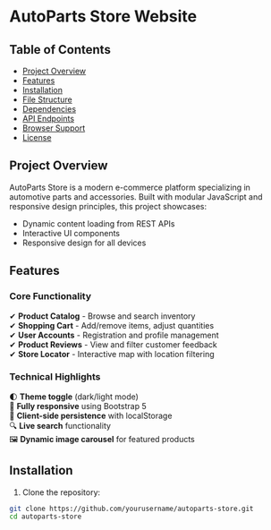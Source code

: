 # AutoParts Store Website

## Table of Contents
- [Project Overview](#project-overview)
- [Features](#features)
- [Installation](#installation)
- [File Structure](#file-structure)
- [Dependencies](#dependencies)
- [API Endpoints](#api-endpoints)
- [Browser Support](#browser-support)
- [License](#license)

## Project Overview

AutoParts Store is a modern e-commerce platform specializing in automotive parts and accessories. Built with modular JavaScript and responsive design principles, this project showcases:

- Dynamic content loading from REST APIs
- Interactive UI components
- Responsive design for all devices

## Features

### Core Functionality
✔ **Product Catalog** - Browse and search inventory  
✔ **Shopping Cart** - Add/remove items, adjust quantities  
✔ **User Accounts** - Registration and profile management  
✔ **Product Reviews** - View and filter customer feedback  
✔ **Store Locator** - Interactive map with location filtering  

### Technical Highlights
🌓 **Theme toggle** (dark/light mode)  
📱 **Fully responsive** using Bootstrap 5  
💾 **Client-side persistence** with localStorage  
🔍 **Live search** functionality  
🖼 **Dynamic image carousel** for featured products  

## Installation

1. Clone the repository:
```bash
git clone https://github.com/yourusername/autoparts-store.git
cd autoparts-store
